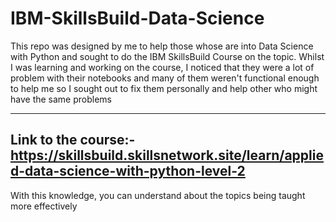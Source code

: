 # IBM-SkillsBuild-Data-Science


This repo was designed by me to help those whose are into Data Science with Python and sought to do the IBM SkillsBuild Course on the topic. 
Whilst I was learning and working on the course, I noticed that they were a lot of problem with their notebooks and many of them weren't functional enough to help me so I sought out to fix them personally and help other who might have the same problems

---
Link to the course:-  https://skillsbuild.skillsnetwork.site/learn/applied-data-science-with-python-level-2
---
With this knowledge, you can understand about the topics being taught more effectively
